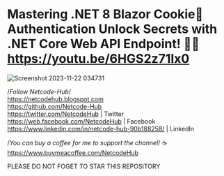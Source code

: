 # Mastering .NET 8 Blazor Cookie🍪 Authentication Unlock Secrets with .NET Core Web API Endpoint! 🔐🚀 https://youtu.be/6HGS2z71Ix0 <br/>
![Screenshot 2023-11-22 034731](https://github.com/Netcode-Hub/DotNet8CookieAuthenticationInBlazorWasmSolution/assets/110794348/32bd4e95-6609-44fb-bffd-267685b9424a)

/*Follow Netcode-Hub*/ <br/>
https://netcodehub.blogspot.com <br/> 
https://github.com/Netcode-Hub <br/>
https://twitter.com/NetcodeHub | Twitter <br/>
https://web.facebook.com/NetcodeHub | Facebook <br/>
https://www.linkedin.com/in/netcode-hub-90b188258/ | LinkedIn <br/>

/*You can buy a coffee for me to support the channel*/ ☕️ <br/>
https://www.buymeacoffee.com/NetcodeHub <br/>

PLEASE DO NOT FOGET TO STAR THIS REPOSITORY<br/>
